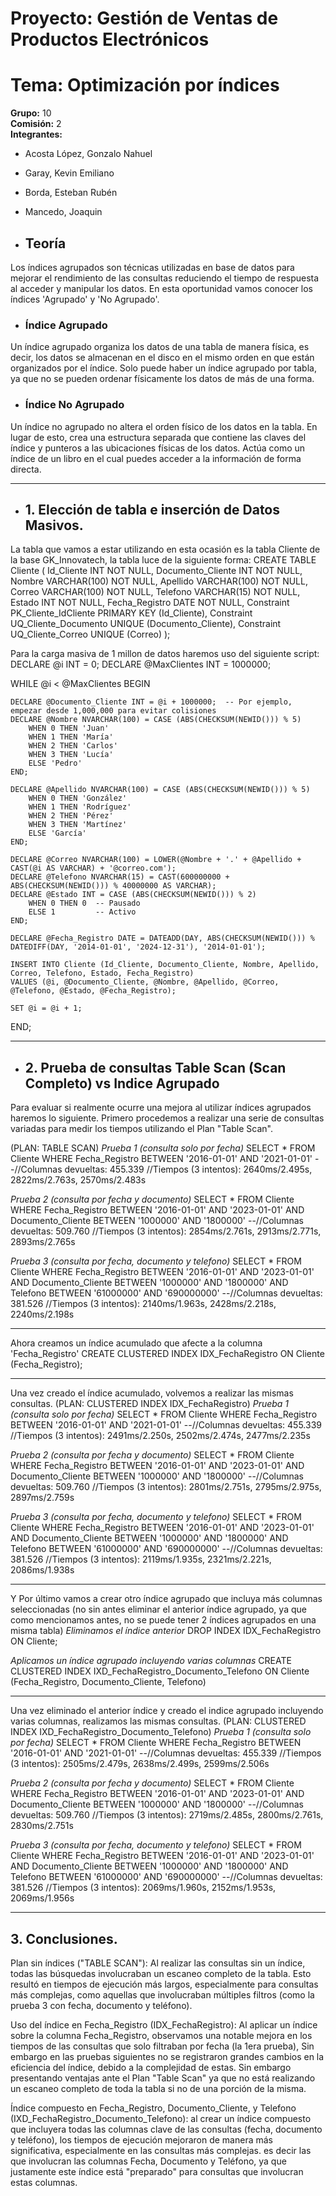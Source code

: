 # Proyecto: Gestión de Ventas de Productos Electrónicos
# Tema: Optimización por índices

**Grupo:** 10  
**Comisión:** 2  
**Integrantes:**  
- Acosta López, Gonzalo Nahuel
- Garay, Kevin Emiliano  
- Borda, Esteban Rubén
- Mancedo, Joaquin  

- ## Teoría
Los índices agrupados son técnicas utilizadas en base de datos para mejorar el rendimiento de las consultas reduciendo el tiempo de respuesta al acceder y manipular los datos.
En esta oportunidad vamos conocer los índices 'Agrupado' y 'No Agrupado'.

- ### Índice Agrupado
Un índice agrupado organiza los datos de una tabla de manera física, es decir, los datos se almacenan en el disco en el mismo orden en que están organizados por el índice. 
Solo puede haber un índice agrupado por tabla, ya que no se pueden ordenar físicamente los datos de más de una forma.

- ### Índice No Agrupado
Un índice no agrupado no altera el orden físico de los datos en la tabla. En lugar de esto, crea una estructura separada que contiene las claves del índice y punteros a las 
ubicaciones físicas de los datos. Actúa como un índice de un libro en el cual puedes acceder a la información de forma directa.

---

- ## 1. Elección de tabla e inserción de Datos Masivos.
La tabla que vamos a estar utilizando en esta ocasión es la tabla Cliente de la base GK_Innovatech, la tabla luce de la siguiente forma:
CREATE TABLE Cliente
(
  Id_Cliente INT NOT NULL,
  Documento_Cliente INT NOT NULL,
  Nombre VARCHAR(100) NOT NULL,
  Apellido VARCHAR(100) NOT NULL,
  Correo VARCHAR(100) NOT NULL,
  Telefono VARCHAR(15) NOT NULL,
  Estado INT NOT NULL,
  Fecha_Registro DATE NOT NULL,
  Constraint PK_Cliente_IdCliente PRIMARY KEY (Id_Cliente),
  Constraint UQ_Cliente_Documento UNIQUE (Documento_Cliente),
  Constraint UQ_Cliente_Correo UNIQUE (Correo)
);

Para la carga masiva de 1 millon de datos haremos uso del siguiente script:
DECLARE @i INT = 0;
DECLARE @MaxClientes INT = 1000000;

WHILE @i < @MaxClientes
BEGIN

    DECLARE @Documento_Cliente INT = @i + 1000000;  -- Por ejemplo, empezar desde 1,000,000 para evitar colisiones
    DECLARE @Nombre NVARCHAR(100) = CASE (ABS(CHECKSUM(NEWID())) % 5)
        WHEN 0 THEN 'Juan'
        WHEN 1 THEN 'María'
        WHEN 2 THEN 'Carlos'
        WHEN 3 THEN 'Lucía'
        ELSE 'Pedro'
    END;
    
    DECLARE @Apellido NVARCHAR(100) = CASE (ABS(CHECKSUM(NEWID())) % 5)
        WHEN 0 THEN 'González'
        WHEN 1 THEN 'Rodríguez'
        WHEN 2 THEN 'Pérez'
        WHEN 3 THEN 'Martínez'
        ELSE 'García'
    END;
    
    DECLARE @Correo NVARCHAR(100) = LOWER(@Nombre + '.' + @Apellido + CAST(@i AS VARCHAR) + '@correo.com');
    DECLARE @Telefono NVARCHAR(15) = CAST(600000000 + ABS(CHECKSUM(NEWID())) % 40000000 AS VARCHAR);
    DECLARE @Estado INT = CASE (ABS(CHECKSUM(NEWID())) % 2)
        WHEN 0 THEN 0  -- Pausado
        ELSE 1         -- Activo
    END;
    
    DECLARE @Fecha_Registro DATE = DATEADD(DAY, ABS(CHECKSUM(NEWID())) % DATEDIFF(DAY, '2014-01-01', '2024-12-31'), '2014-01-01');
    
    INSERT INTO Cliente (Id_Cliente, Documento_Cliente, Nombre, Apellido, Correo, Telefono, Estado, Fecha_Registro)
    VALUES (@i, @Documento_Cliente, @Nombre, @Apellido, @Correo, @Telefono, @Estado, @Fecha_Registro);
    
    SET @i = @i + 1;
END;

---

- ## 2. Prueba de consultas Table Scan (Scan Completo) vs Indice Agrupado
Para evaluar si realmente ocurre una mejora al utilizar índices agrupados haremos lo siguiente.
Primero procedemos a realizar una serie de consultas variadas para medir los tiempos utilizando el Plan "Table Scan".

(PLAN: TABLE SCAN)
*Prueba 1 (consulta solo por fecha)*
SELECT * FROM Cliente
WHERE Fecha_Registro BETWEEN '2016-01-01' AND '2021-01-01'		--//Columnas devueltas: 455.339 //Tiempos (3 intentos): 2640ms/2.495s, 2822ms/2.763s, 2570ms/2.483s

*Prueba 2 (consulta por fecha y documento)*
SELECT * FROM Cliente
WHERE
	Fecha_Registro BETWEEN '2016-01-01' AND '2023-01-01' AND
	Documento_Cliente BETWEEN '1000000' AND '1800000'		        --//Columnas devueltas: 509.760 //Tiempos (3 intentos): 2854ms/2.761s, 2913ms/2.771s, 2893ms/2.765s

*Prueba 3 (consulta por fecha, documento y telefono)*
SELECT * FROM Cliente
WHERE
	Fecha_Registro BETWEEN '2016-01-01' AND '2023-01-01' AND
	Documento_Cliente BETWEEN '1000000' AND '1800000' AND
	Telefono BETWEEN '61000000' AND '690000000'			            --//Columnas devueltas: 381.526 //Tiempos (3 intentos): 2140ms/1.963s, 2428ms/2.218s, 2240ms/2.198s
 
---

Ahora creamos un índice acumulado que afecte a la columna 'Fecha_Registro'
 CREATE CLUSTERED INDEX IDX_FechaRegistro
 ON Cliente (Fecha_Registro);
 
---

 Una vez creado el índice acumulado, volvemos a realizar las mismas consultas.
 (PLAN: CLUSTERED INDEX IDX_FechaRegistro)
*Prueba 1 (consulta solo por fecha)*
SELECT * FROM Cliente
WHERE Fecha_Registro BETWEEN '2016-01-01' AND '2021-01-01'		--//Columnas devueltas: 455.339 //Tiempos (3 intentos): 2491ms/2.250s, 2502ms/2.474s, 2477ms/2.235s

*Prueba 2 (consulta por fecha y documento)*
SELECT * FROM Cliente
WHERE
	Fecha_Registro BETWEEN '2016-01-01' AND '2023-01-01' AND
	Documento_Cliente BETWEEN '1000000' AND '1800000'		        --//Columnas devueltas: 509.760 //Tiempos (3 intentos): 2801ms/2.751s, 2795ms/2.975s, 2897ms/2.759s

*Prueba 3 (consulta por fecha, documento y telefono)*
SELECT * FROM Cliente
WHERE
	Fecha_Registro BETWEEN '2016-01-01' AND '2023-01-01' AND
	Documento_Cliente BETWEEN '1000000' AND '1800000' AND
	Telefono BETWEEN '61000000' AND '690000000'			            --//Columnas devueltas: 381.526 //Tiempos (3 intentos): 2119ms/1.935s, 2321ms/2.221s, 2086ms/1.938s
 
---

Y Por último vamos a crear otro índice agrupado que incluya más columnas seleccionadas (no sin antes eliminar el anterior índice agrupado, 
ya que como mencionamos antes, no se puede tener 2 índices agrupados en una misma tabla)
*Eliminamos el índice anterior*
DROP INDEX IDX_FechaRegistro ON Cliente;

*Aplicamos un índice agrupado incluyendo varias columnas*
CREATE CLUSTERED INDEX IXD_FechaRegistro_Documento_Telefono
ON Cliente (Fecha_Registro, Documento_Cliente, Telefono)

---

Una vez eliminado el anterior índice y creado el indice agrupado incluyendo varias columnas, realizamos las mismas consultas. 
(PLAN: CLUSTERED INDEX IXD_FechaRegistro_Documento_Telefono)
*Prueba 1 (consulta solo por fecha)*
SELECT * FROM Cliente
WHERE Fecha_Registro BETWEEN '2016-01-01' AND '2021-01-01'		--//Columnas devueltas: 455.339 //Tiempos (3 intentos): 2505ms/2.479s, 2638ms/2.499s, 2599ms/2.506s

*Prueba 2 (consulta por fecha y documento)*
SELECT * FROM Cliente
WHERE
	Fecha_Registro BETWEEN '2016-01-01' AND '2023-01-01' AND
	Documento_Cliente BETWEEN '1000000' AND '1800000'		        --//Columnas devueltas: 509.760 //Tiempos (3 intentos): 2719ms/2.485s, 2800ms/2.761s, 2830ms/2.751s

*Prueba 3 (consulta por fecha, documento y telefono)*
SELECT * FROM Cliente
WHERE
	Fecha_Registro BETWEEN '2016-01-01' AND '2023-01-01' AND
	Documento_Cliente BETWEEN '1000000' AND '1800000' AND
	Telefono BETWEEN '61000000' AND '690000000'			            --//Columnas devueltas: 381.526 //Tiempos (3 intentos): 2069ms/1.960s, 2152ms/1.953s, 2069ms/1.956s

---

## 3. Conclusiones.
Plan sin índices ("TABLE SCAN"):
Al realizar las consultas sin un índice, todas las búsquedas involucraban un escaneo completo de la tabla. 
Esto resultó en tiempos de ejecución más largos, especialmente para consultas más complejas, como aquellas que 
involucraban múltiples filtros (como la prueba 3 con fecha, documento y teléfono).

Uso del índice en Fecha_Registro (IDX_FechaRegistro):
Al aplicar un índice sobre la columna Fecha_Registro, observamos una notable mejora en los tiempos de las consultas que 
solo filtraban por fecha (la 1era prueba), Sin embargo en las pruebas siguientes no se registraron grandes cambios
en la eficiencia del índice, debido a la complejidad de estas. Sin embargo presentando ventajas ante el Plan "Table Scan"
ya que no está realizando un escaneo completo de toda la tabla si no de una porción de la misma.

Índice compuesto en Fecha_Registro, Documento_Cliente, y Telefono (IXD_FechaRegistro_Documento_Telefono):
al crear un índice compuesto que incluyera todas las columnas clave de las consultas (fecha, documento y teléfono), 
los tiempos de ejecución mejoraron de manera más significativa, especialmente en las consultas más complejas.
es decir las que involucran las columnas Fecha, Documento y Teléfono, ya que justamente este índice está "preparado"
para consultas que involucran estas columnas.
